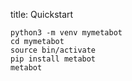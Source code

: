 title: Quickstart

```shell
python3 -m venv mymetabot
cd mymetabot
source bin/activate
pip install metabot
metabot
```

